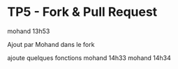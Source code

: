 ﻿# TP5 - Fork & Pull Request
mohand 13h53

Ajout par Mohand dans le fork



ajoute quelques fonctions 
mohand 14h33
mohand 14h34
